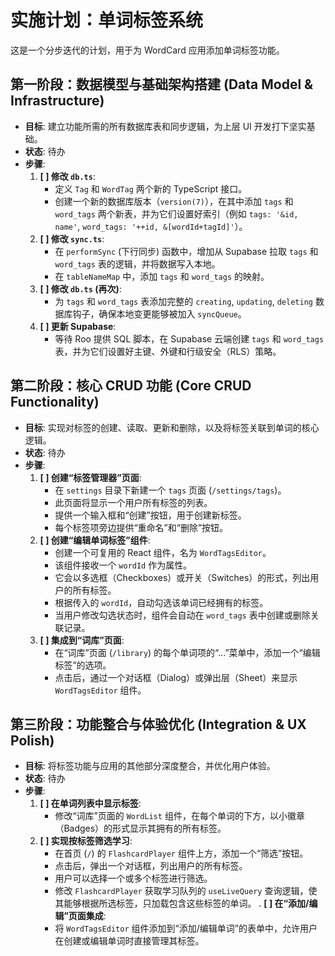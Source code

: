 # 实施计划：单词标签系统

这是一个分步迭代的计划，用于为 WordCard 应用添加单词标签功能。

## 第一阶段：数据模型与基础架构搭建 (Data Model & Infrastructure)

*   **目标**: 建立功能所需的所有数据库表和同步逻辑，为上层 UI 开发打下坚实基础。
*   **状态**: 待办
*   **步骤**:
    1.  **[ ] 修改 `db.ts`**:
        *   定义 `Tag` 和 `WordTag` 两个新的 TypeScript 接口。
        *   创建一个新的数据库版本（`version(7)`），在其中添加 `tags` 和 `word_tags` 两个新表，并为它们设置好索引（例如 `tags: '&id, name'`, `word_tags: '++id, &[wordId+tagId]'`）。
    2.  **[ ] 修改 `sync.ts`**:
        *   在 `performSync` (下行同步) 函数中，增加从 Supabase 拉取 `tags` 和 `word_tags` 表的逻辑，并将数据写入本地。
        *   在 `tableNameMap` 中，添加 `tags` 和 `word_tags` 的映射。
    3.  **[ ] 修改 `db.ts` (再次)**:
        *   为 `tags` 和 `word_tags` 表添加完整的 `creating`, `updating`, `deleting` 数据库钩子，确保本地变更能够被加入 `syncQueue`。
    4.  **[ ] 更新 Supabase**:
        *   等待 Roo 提供 SQL 脚本，在 Supabase 云端创建 `tags` 和 `word_tags` 表，并为它们设置好主键、外键和行级安全（RLS）策略。

## 第二阶段：核心 CRUD 功能 (Core CRUD Functionality)

*   **目标**: 实现对标签的创建、读取、更新和删除，以及将标签关联到单词的核心逻辑。
*   **状态**: 待办
*   **步骤**:
    1.  **[ ] 创建“标签管理器”页面**:
        *   在 `settings` 目录下新建一个 `tags` 页面 (`/settings/tags`)。
        *   此页面将显示一个用户所有标签的列表。
        *   提供一个输入框和“创建”按钮，用于创建新标签。
        *   每个标签项旁边提供“重命名”和“删除”按钮。
    2.  **[ ] 创建“编辑单词标签”组件**:
        *   创建一个可复用的 React 组件，名为 `WordTagsEditor`。
        *   该组件接收一个 `wordId` 作为属性。
        *   它会以多选框（Checkboxes）或开关（Switches）的形式，列出用户的所有标签。
        *   根据传入的 `wordId`，自动勾选该单词已经拥有的标签。
        *   当用户修改勾选状态时，组件会自动在 `word_tags` 表中创建或删除关联记录。
    3.  **[ ] 集成到“词库”页面**:
        *   在“词库”页面 (`/library`) 的每个单词项的“...”菜单中，添加一个“编辑标签”的选项。
        *   点击后，通过一个对话框（Dialog）或弹出层（Sheet）来显示 `WordTagsEditor` 组件。

## 第三阶段：功能整合与体验优化 (Integration & UX Polish)

*   **目标**: 将标签功能与应用的其他部分深度整合，并优化用户体验。
*   **状态**: 待办
*   **步骤**:
    1.  **[ ] 在单词列表中显示标签**:
        *   修改“词库”页面的 `WordList` 组件，在每个单词的下方，以小徽章（Badges）的形式显示其拥有的所有标签。
    2.  **[ ] 实现按标签筛选学习**:
        *   在首页 (`/`) 的 `FlashcardPlayer` 组件上方，添加一个“筛选”按钮。
        *   点击后，弹出一个对话框，列出用户的所有标签。
        *   用户可以选择一个或多个标签进行筛选。
        *   修改 `FlashcardPlayer` 获取学习队列的 `useLiveQuery` 查询逻辑，使其能够根据所选标签，只加载包含这些标签的单词。
    .  **[ ] 在“添加/编辑”页面集成**:
        *   将 `WordTagsEditor` 组件添加到“添加/编辑单词”的表单中，允许用户在创建或编辑单词时直接管理其标签。